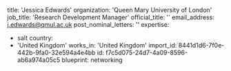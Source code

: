 title: 'Jessica Edwards'
organization: 'Queen Mary University of London'
job_title: 'Research Development Manager'
official_title: ''
email_address: j.edwards@qmul.ac.uk
post_nominal_letters: ''
expertise:
  - salt
country:
  - 'United Kingdom'
works_in: 'United Kingdom'
import_id: 8441d1d6-7f0e-442b-9fa0-32e594a4e4bb
id: f7c5d075-24d7-4a09-8596-ab6a974a05c5
blueprint: networking
